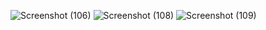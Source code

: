 ![Screenshot (106)](https://user-images.githubusercontent.com/84268775/185361059-93e61b7c-054d-437a-800b-d74036696e9c.png)
![Screenshot (108)](https://user-images.githubusercontent.com/84268775/185360809-3f3ef0a6-d43e-4def-ba53-ce49816c07df.png)
![Screenshot (109)](https://user-images.githubusercontent.com/84268775/185360832-b965b36a-c999-4a27-aba1-8c3628cfcd31.png)
